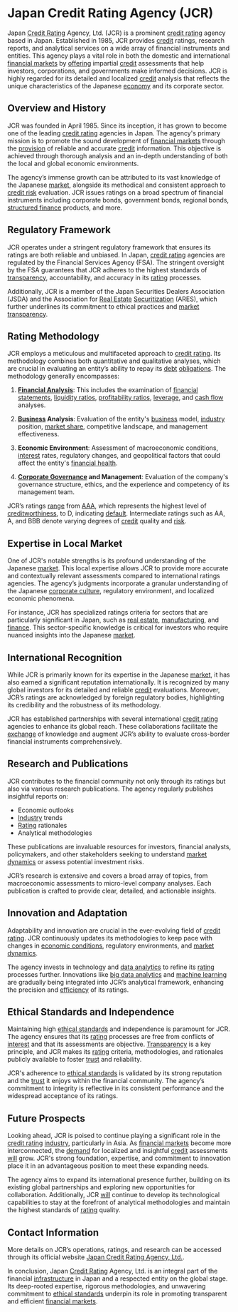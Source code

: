 # Japan Credit Rating Agency (JCR)

Japan [Credit Rating](../c/credit_rating.md) Agency, Ltd. (JCR) is a prominent [credit rating](../c/credit_rating.md) agency based in Japan. Established in 1985, JCR provides [credit](../c/credit.md) ratings, research reports, and analytical services on a wide array of financial instruments and entities. This agency plays a vital role in both the domestic and international [financial markets](../f/financial_market.md) by [offering](../o/offering.md) impartial [credit](../c/credit.md) assessments that help investors, corporations, and governments make informed decisions. JCR is highly regarded for its detailed and localized [credit](../c/credit.md) analysis that reflects the unique characteristics of the Japanese [economy](../e/economy.md) and its corporate sector.

## Overview and History
JCR was founded in April 1985. Since its inception, it has grown to become one of the leading [credit rating](../c/credit_rating.md) agencies in Japan. The agency's primary mission is to promote the sound development of [financial markets](../f/financial_market.md) through the [provision](../p/provision.md) of reliable and accurate [credit](../c/credit.md) information. This objective is achieved through thorough analysis and an in-depth understanding of both the local and global economic environments.

The agency’s immense growth can be attributed to its vast knowledge of the Japanese [market](../m/market.md), alongside its methodical and consistent approach to [credit risk](../c/credit_risk.md) evaluation. JCR issues ratings on a broad spectrum of financial instruments including corporate bonds, government bonds, regional bonds, [structured finance](../s/structured_finance.md) products, and more. 

## Regulatory Framework
JCR operates under a stringent regulatory framework that ensures its ratings are both reliable and unbiased. In Japan, [credit rating](../c/credit_rating.md) agencies are regulated by the Financial Services Agency (FSA). The stringent oversight by the FSA guarantees that JCR adheres to the highest standards of [transparency](../t/transparency.md), accountability, and accuracy in its [rating](../r/rating.md) processes. 

Additionally, JCR is a member of the Japan Securities Dealers Association (JSDA) and the Association for [Real Estate](../r/real_estate.md) [Securitization](../s/securitization.md) (ARES), which further underlines its commitment to ethical practices and [market](../m/market.md) [transparency](../t/transparency.md).

## Rating Methodology
JCR employs a meticulous and multifaceted approach to [credit rating](../c/credit_rating.md). Its methodology combines both quantitative and qualitative analyses, which are crucial in evaluating an entity’s ability to repay its [debt](../d/debt.md) [obligations](../o/obligation.md). The methodology generally encompasses:

1. **[Financial Analysis](../f/financial_analysis.md)**: This includes the examination of [financial statements](../f/financial_statements.md), [liquidity ratios](../l/liquidity_ratios.md), [profitability ratios](../p/profitability_ratios.md), [leverage](../l/leverage.md), and [cash flow](../c/cash_flow.md) analyses.
  
2. **[Business](../b/business.md) Analysis**: Evaluation of the entity's [business](../b/business.md) model, [industry](../i/industry.md) position, [market share](../m/market_share.md), competitive landscape, and management effectiveness.
  
3. **Economic Environment**: Assessment of macroeconomic conditions, [interest](../i/interest.md) rates, regulatory changes, and geopolitical factors that could affect the entity's [financial health](../f/financial_health.md).
  
4. **[Corporate Governance](../c/corporate_governance.md) and Management**: Evaluation of the company's governance structure, ethics, and the experience and competency of its management team.

JCR’s ratings [range](../r/range.md) from [AAA](../a/aaa.md), which represents the highest level of [creditworthiness](../c/creditworthiness.md), to D, indicating [default](../d/default.md). Intermediate ratings such as AA, A, and BBB denote varying degrees of [credit](../c/credit.md) quality and [risk](../r/risk.md).

## Expertise in Local Market
One of JCR's notable strengths is its profound understanding of the Japanese [market](../m/market.md). This local expertise allows JCR to provide more accurate and contextually relevant assessments compared to international ratings agencies. The agency’s judgments incorporate a granular understanding of the Japanese [corporate culture](../c/corporate_culture.md), regulatory environment, and localized economic phenomena.

For instance, JCR has specialized ratings criteria for sectors that are particularly significant in Japan, such as [real estate](../r/real_estate.md), [manufacturing](../m/manufacturing.md), and [finance](../f/finance.md). This sector-specific knowledge is critical for investors who require nuanced insights into the Japanese [market](../m/market.md).

## International Recognition
While JCR is primarily known for its expertise in the Japanese [market](../m/market.md), it has also earned a significant reputation internationally. It is recognized by many global investors for its detailed and reliable [credit](../c/credit.md) evaluations. Moreover, JCR’s ratings are acknowledged by foreign regulatory bodies, highlighting its credibility and the robustness of its methodology.

JCR has established partnerships with several international [credit rating](../c/credit_rating.md) agencies to enhance its global reach. These collaborations facilitate the [exchange](../e/exchange.md) of knowledge and augment JCR’s ability to evaluate cross-border financial instruments comprehensively.

## Research and Publications
JCR contributes to the financial community not only through its ratings but also via various research publications. The agency regularly publishes insightful reports on:

- Economic outlooks
- [Industry](../i/industry.md) trends
- [Rating](../r/rating.md) rationales
- Analytical methodologies

These publications are invaluable resources for investors, financial analysts, policymakers, and other stakeholders seeking to understand [market dynamics](../m/market_dynamics.md) or assess potential investment risks.

JCR’s research is extensive and covers a broad array of topics, from macroeconomic assessments to micro-level company analyses. Each publication is crafted to provide clear, detailed, and actionable insights.

## Innovation and Adaptation
Adaptability and innovation are crucial in the ever-evolving field of [credit rating](../c/credit_rating.md). JCR continuously updates its methodologies to keep pace with changes in [economic conditions](../e/economic_conditions.md), regulatory environments, and [market dynamics](../m/market_dynamics.md). 

The agency invests in technology and [data analytics](../d/data_analytics.md) to refine its [rating](../r/rating.md) processes further. Innovations like [big data analytics](../b/big_data_analytics_in_trading.md) and [machine learning](../m/machine_learning.md) are gradually being integrated into JCR’s analytical framework, enhancing the precision and [efficiency](../e/efficiency.md) of its ratings.

## Ethical Standards and Independence
Maintaining high [ethical standards](../e/ethical_standards_in_trading.md) and independence is paramount for JCR. The agency ensures that its [rating](../r/rating.md) processes are free from conflicts of [interest](../i/interest.md) and that its assessments are objective. [Transparency](../t/transparency.md) is a key principle, and JCR makes its [rating](../r/rating.md) criteria, methodologies, and rationales publicly available to foster [trust](../t/trust.md) and reliability.

JCR's adherence to [ethical standards](../e/ethical_standards_in_trading.md) is validated by its strong reputation and the [trust](../t/trust.md) it enjoys within the financial community. The agency’s commitment to integrity is reflective in its consistent performance and the widespread acceptance of its ratings.

## Future Prospects
Looking ahead, JCR is poised to continue playing a significant role in the [credit rating](../c/credit_rating.md) [industry](../i/industry.md), particularly in Asia. As [financial markets](../f/financial_market.md) become more interconnected, the [demand](../d/demand.md) for localized and insightful [credit](../c/credit.md) assessments [will](../w/will.md) grow. JCR's strong foundation, expertise, and commitment to innovation place it in an advantageous position to meet these expanding needs.

The agency aims to expand its international presence further, building on its existing global partnerships and exploring new opportunities for collaboration. Additionally, JCR [will](../w/will.md) continue to develop its technological capabilities to stay at the forefront of analytical methodologies and maintain the highest standards of [rating](../r/rating.md) quality.

## Contact Information
More details on JCR’s operations, ratings, and research can be accessed through its official website [Japan Credit Rating Agency, Ltd.](https://www.jcr.co.jp/).

In conclusion, Japan [Credit Rating](../c/credit_rating.md) Agency, Ltd. is an integral part of the financial [infrastructure](../i/infrastructure.md) in Japan and a respected entity on the global stage. Its deep-rooted expertise, rigorous methodologies, and unwavering commitment to [ethical standards](../e/ethical_standards_in_trading.md) underpin its role in promoting transparent and efficient [financial markets](../f/financial_market.md).